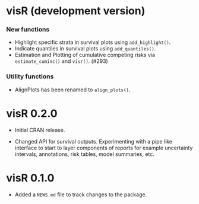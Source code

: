 # visR (development version)

### New functions
* Highlight specific strata in survival plots using `add_highlight()`.
* Indicate quantiles in survival plots using `add_quantiles()`.
* Estimation and Plotting of cumulative competing risks via `estimate_cuminc()` and `visr()`. (#293)

### Utility functions
* AlignPlots has been renamed to `align_plots()`.


# visR 0.2.0

* Initial CRAN release. 

* Changed API for survival outputs. Experimenting with a pipe like interface to start to layer components of reports for example uncertainty intervals, annotations, risk tables, model summaries, etc. 


# visR 0.1.0

* Added a `NEWS.md` file to track changes to the package.